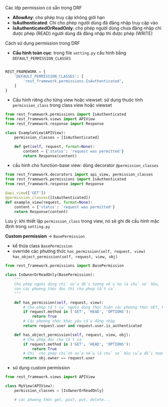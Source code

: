 Các lớp permission có sẵn trong DRF

- **AllowAny**: cho phép truy cập không giới hạn
- **IsAuthenticated**: Chỉ cho phép người dùng đã đăng nhập truy cập vào
- **IsAuthenticatedOrReadOnly**: cho phép người dùng chưa đăng nhập chỉ được phép (READ) người dùng đã đăng nhập thì được phép (WRITE)

Cách sử dụng permission trong DRF
- **Cấu hình toàn cục**: trong file `setting.py` cấu hình bằng `DEFAULT_PERMISSION_CLASSES` 

```python

REST_FRAMEWORK = {
    'DEFAULT_PERMISSION_CLASSES': [
        'rest_framework.permissions.IsAuthenticated',
    ]
}

```

- Cấu hình riêng cho từng view hoặc viewset: sử dụng thuộc tính `permission_class` trong class view hoặc viewset

```python
from rest_framework.permissions import IsAuthenticated
from rest_framework.views import APIView
from rest_framework.response import Response

class ExampleView(APIView):
    permission_classes = [IsAuthenticated]

    def get(self, request, format=None):
        content = {'status': 'request was permitted'}
        return Response(content)

```

- cấu hình cho function-base view: dùng decorator `@permission_classes` 

```python
from rest_framework.decorators import api_view, permission_classes
from rest_framework.permissions import IsAuthenticated
from rest_framework.response import Response

@api_view(['GET'])
@permission_classes([IsAuthenticated])
def example_view(request, format=None):
    content = {'status': 'request was permitted'}
    return Response(content)

```

Lưu ý: khi thiết lập `permission_class` trong view, nó sẽ ghi đè cấu hình mặc định trong `setting.py` 

**Custom permission** -> `BasePermission`

- kế thừa class `BasePermission` 
- override các phương thức `has_permission(self, request, view)` `has_object_permission(self, request, view, obj)` 

```python
from rest_framework.permissions import BasePermission

class IsOwnerOrReadOnly(BasePermission):
    """
    Cho phép người dùng chỉ sửa đối tượng nếu họ là chủ sở hữu,
    còn các phương thức đọc thì cho phép tất cả.
    """

    def has_permission(self, request, view):
        # Cho phép tất cả người dùng thực hiện các phương thức GET, HEAD, OPTIONS (đọc)
        if request.method in ('GET', 'HEAD', 'OPTIONS'):
            return True
        # Các phương thức khác yêu cầu đăng nhập
        return request.user and request.user.is_authenticated

    def has_object_permission(self, request, view, obj):
        # Cho phép đọc cho tất cả
        if request.method in ('GET', 'HEAD', 'OPTIONS'):
            return True
        # Chỉ cho phép chỉnh sửa nếu là chủ sở hữu của đối tượng
        return obj.owner == request.user

```

- sử dụng custom permission

```python
from rest_framework.views import APIView

class MyView(APIView):
    permission_classes = [IsOwnerOrReadOnly]

    # các phương thức get, post, put, delete...

```

